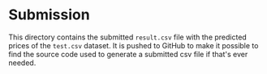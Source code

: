 # Submission

This directory contains the submitted `result.csv` file with the predicted prices of the `test.csv` dataset. It is pushed to GitHub to make it possible to find the source code used to generate a submitted csv file if that's ever needed.
